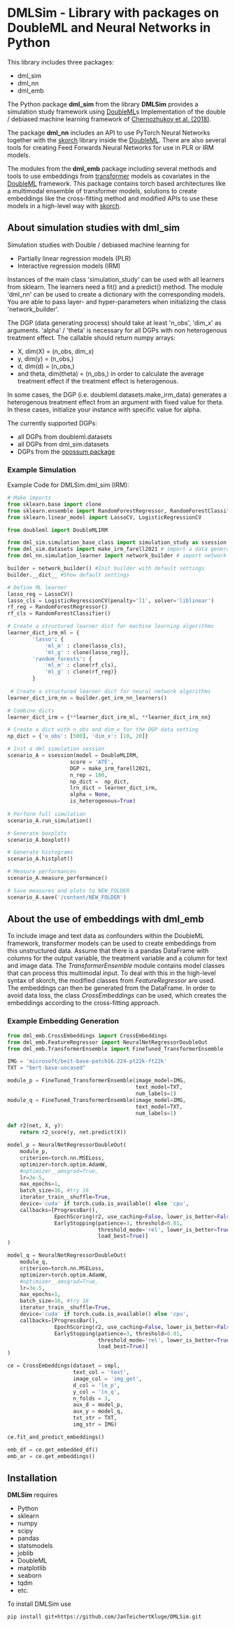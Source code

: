 # DMLSim - Library with packages on DoubleML and Neural Networks in Python

This library includes three packages:
- dml_sim
- dml_nn
- dml_emb

The Python package **dml_sim** from the library **DMLSim** provides a simulation study framework using [DoubleML](https://github.com/DoubleML/doubleml-for-py)s Implementation of the double / debiased machine learning framework of
[Chernozhukov et al. (2018)](https://doi.org/10.1111/ectj.12097).

The package **dml_nn** includes an API to use PyTorch Neural Networks together with the [skorch](https://github.com/skorch-dev/skorch) library inside the [DoubleML](https://github.com/DoubleML/doubleml-for-py). There are also several tools for creating Feed Forwards Neural Networks for use in PLR or IRM models.

The modules from the **dml_emb** package including several methods and tools to use embeddings from [transformer](https://github.com/huggingface/transformers) models as covariates in the [DoubleML](https://github.com/DoubleML/doubleml-for-py) framework. This package contains torch based architectures like a multimodal ensemble of transformer models, solutions to create embeddings like the cross-fitting method and modified APIs to use these models in a high-level way with [skorch](https://github.com/skorch-dev/skorch).

## About simulation studies with dml_sim

Simulation studies with Double / debiased machine learning for 

- Partially linear regression models (PLR)      
- Interactive regression models (IRM)

Instances of the main class 'simulation_study' can be used with all learners from sklearn. 
The learners need a fit() and a predict() method.
The module 'dml_nn' can be used to create a dictionary with the corresponding models. 
You are able to pass layer- and hyper-parameters when initializing the class 'network_builder'.

The DGP (data generating process) should take at least 'n_obs', 'dim_x' as arguments. 
'alpha' / 'theta' is necessary for all DGPs with non heterogenous treatment effect. 
The callable should return numpy arrays:
- X, dim(X) = (n_obs, dim_x)
- y, dim(y) = (n_obs,)
- d, dim(d) = (n_obs,)
- and theta, dim(theta) = (n_obs,) in order to calculate the average treatment effect if the treatment effect is heterogenous.

In some cases, the DGP (i.e. doubleml.datasets.make_irm_data) generates a heterogenous treatment effect from an argument with fixed value for theta. In these cases, initialize your instance with specific value for alpha.

The currently supported DGPs:
- all DGPs from doubleml.datasets
- all DGPs from dml_sim.datasets
- DGPs from the [opossum package](https://github.com/jgitr/opossum)

### Example Simulation
Example Code for DMLSim.dml_sim (IRM):

```python
# Make imports
from sklearn.base import clone
from sklearn.ensemble import RandomForestRegressor, RandomForestClassifier
from sklearn.linear_model import LassoCV, LogisticRegressionCV

from doubleml import DoubleMLIRM

from dml_sim.simulation_base_class import simulation_study as ssession # import simulation session object
from dml_sim.datasets import make_irm_farell2021 # import a data generating process
from dml_nn.simulation_learner import network_builder # import network builder to build torch networks wrapped in sklearn syntax using skorch

builder = network_builder() #Init builder with default settings
builder.__dict__ #Show default settings

# Define ML learner
lasso_reg = LassoCV()
lasso_cls = LogisticRegressionCV(penalty='l1', solver='liblinear')
rf_reg = RandomForestRegressor()
rf_cls = RandomForestClassifier()

# Create a structured learner dict for machine learning algorithms
learner_dict_irm_ml = {
        'lasso': {
            'ml_m' : clone(lasso_cls),
            'ml_g' : clone(lasso_reg)},
        'random_forests': {
            'ml_m' : clone(rf_cls),
            'ml_g' : clone(rf_reg)}
        }
  
 # Create a structured learner dict for neural network algorithms
learner_dict_irm_nn = builder.get_irm_nn_learners()      

# Combine dicts
learner_dict_irm = {**learner_dict_irm_ml, **learner_dict_irm_nn}        

# Create a dict with n_obs and dim_x for the DGP data setting
np_dict = {'n_obs': [500], 'dim_x': [10, 20]}

# Init a dml simulation session
scenario_A = ssession(model = DoubleMLIRM, 
                    score = 'ATE',
                    DGP = make_irm_farell2021, 
                    n_rep = 100,
                    np_dict =  np_dict, 
                    lrn_dict = learner_dict_irm, 
                    alpha = None,
                    is_heterogenous=True)
                    
# Perform full simulation
scenario_A.run_simulation()

# Generate boxplots
scenario_A.boxplot()

# Generate histograms
scenario_A.histplot()

# Measure performances
scenario_A.measure_performance()

# Save measures and plots to NEW_FOLDER
scenario_A.save('/content/NEW_FOLDER')
```

## About the use of embeddings with dml_emb
To include image and text data as confounders within the DoubleML framework, transformer models can be used to create embeddings from this unstructured data. Assume that there is a pandas DataFrame with columns for the output variable, the treatment variable and a column for text and image data. The *TransformerEnsemble* module contains model classes that can process this multimodal input. To deal with this in the high-level syntax of skorch, the modified classes from *FeatureRegressor* are used. The embeddings can then be generated from the DataFrame. In order to avoid data loss, the class *CrossEmbeddings* can be used, which creates the embeddings according to the cross-fitting approach.

### Example Embedding Generation
```python
from dml_emb.CrossEmbeddings import CrossEmbeddings
from dml_emb.FeatureRegressor import NeuralNetRegressorDoubleOut
from dml_emb.TransformerEnsemble import FineTuned_TransformerEnsemble

IMG = 'microsoft/beit-base-patch16-224-pt22k-ft22k'
TXT = "bert-base-uncased"

module_p = FineTuned_TransformerEnsemble(image_model=IMG, 
                                         text_model=TXT,
                                         num_labels=1)
module_q = FineTuned_TransformerEnsemble(image_model=IMG, 
                                         text_model=TXT,
                                         num_labels=1)

def r2(net, X, y):
    return r2_score(y, net.predict(X))

model_p = NeuralNetRegressorDoubleOut( 
    module_p,
    criterion=torch.nn.MSELoss,
    optimizer=torch.optim.AdamW,
    #optimizer__amsgrad=True,
    lr=3e-5,
    max_epochs=1,
    batch_size=16, #try 16
    iterator_train__shuffle=True,
    device='cuda' if torch.cuda.is_available() else 'cpu',
    callbacks=[ProgressBar(),
               EpochScoring(r2, use_caching=False, lower_is_better=False),
               EarlyStopping(patience=3, threshold=0.01,
                             threshold_mode='rel', lower_is_better=True,
                             load_best=True)]
)

model_q = NeuralNetRegressorDoubleOut(
    module_q,
    criterion=torch.nn.MSELoss,
    optimizer=torch.optim.AdamW,
    #optimizer__amsgrad=True,
    lr=3e-5,
    max_epochs=1,
    batch_size=16, #try 16
    iterator_train__shuffle=True,
    device='cuda' if torch.cuda.is_available() else 'cpu',
    callbacks=[ProgressBar(),
               EpochScoring(r2, use_caching=False, lower_is_better=False),
               EarlyStopping(patience=3, threshold=0.01,
                             threshold_mode='rel', lower_is_better=True,
                             load_best=True)]
)

ce = CrossEmbeddings(dataset = smpl, 
                     text_col = 'text', 
                     image_col = 'img_get', 
                     d_col = 'ln_p', 
                     y_col = 'ln_q', 
                     n_folds = 3,
                     aux_d = model_p, 
                     aux_y = model_q, 
                     txt_str = TXT, 
                     img_str = IMG)

ce.fit_and_predict_embeddings()

emb_df = ce.get_embedded_df()
emb_ar = ce.get_embeddings()
```



## Installation

**DMLSim** requires

- Python
- sklearn
- numpy
- scipy
- pandas
- statsmodels
- joblib
- DoubleML
- matplotlib
- seaborn
- tqdm
- etc.

To install DMLSim use

```
pip install git+https://github.com/JanTeichertKluge/DMLSim.git
```
